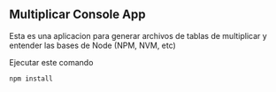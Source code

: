 ## Multiplicar Console App ##

Esta es una aplicacion para generar archivos de tablas de multiplicar y entender las bases de Node (NPM, NVM, etc)

Ejecutar este comando

```
npm install
```